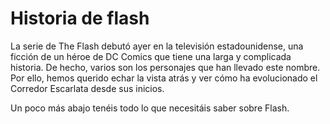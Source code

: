 # Historia de flash 

La serie de The Flash debutó ayer en la televisión estadounidense, una ficción de un héroe de DC Comics que tiene una larga y complicada historia. De hecho, varios son los personajes que han llevado este nombre. Por ello, hemos querido echar la vista atrás y ver cómo ha evolucionado el Corredor Escarlata desde sus inicios.

Un poco más abajo tenéis todo lo que necesitáis saber sobre Flash.
